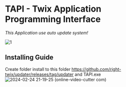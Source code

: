 # TAPI - Twix Application Programming Interface

*This Application use auto update system!*


![1](https://github.com/right-twix/updater/assets/161118031/566a1b43-2972-4ec6-9507-b1ccf91ce7af)

## Installing Guide

Create folder install to this folder https://github.com/right-twix/updater/releases/tag/updater and TAPI.exe
![2024-02-24 21-19-25 (online-video-cutter com)](https://github.com/right-twix/updater/assets/161118031/433640e6-5e4c-44ca-a7f2-39c0e42b4492)
